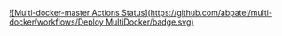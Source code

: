 [![Multi-docker-master Actions Status](https://github.com/abpatel/multi-docker/workflows/Deploy MultiDocker/badge.svg)](https://github.com/abpatel/multi-docker/actions)